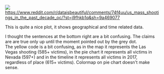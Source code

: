 
![](https://i.imgur.com/cTWpEW2.png)
 https://www.reddit.com/r/dataisbeautiful/comments/74f4uu/us_mass_shootings_in_the_past_decade_oc/?st=j9fhkb1q&sh=9a469077
 
 This is quite a nice plot, it shows geographical and time related data.
 
 I thought  the sentences at the bottom right are a bit confusing. The claims are are true only up until the moment pointed out by the grey dot.  
 The yellow code is a bit confusing, as in the map it represents the Las Vegas shooting (585+ victims), in the pie chart it represents all victims in Nevada (597+) and in the timeline it represents all victims in 2017, regardless of place (615+ victims).
Colormap on pie chart doesn't make sense. 
